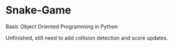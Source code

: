 # Snake-Game
Basic Object Oriented Programming in Python

Unfinished, still need to add collision detection and score updates.
